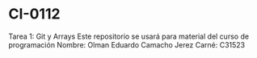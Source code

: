 # CI-0112
Tarea 1: Git y Arrays
Este repositorio se usará para material del curso de programación 
Nombre: Olman Eduardo Camacho Jerez 
Carné: C31523